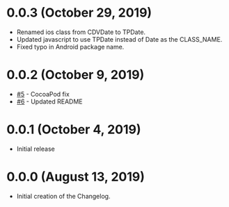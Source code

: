 # 0.0.3 (October 29, 2019)
- Renamed ios class from CDVDate to TPDate. 
- Updated javascript to use TPDate instead of Date as the CLASS_NAME.
- Fixed typo in Android package name.

# 0.0.2 (October 9, 2019)
- [#5](https://github.com/totalpave/cordova-plugin-date/pull/5) - CocoaPod fix
- [#6](https://github.com/totalpave/cordova-plugin-date/pull/6) - Updated README

# 0.0.1 (October 4, 2019)
- Initial release

# 0.0.0 (August 13, 2019)
- Initial creation of the Changelog.
